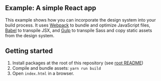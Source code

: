 ## Example: A simple React app

This example shows how you can incorporate the design system into your build process. It uses [Webpack](https://webpack.js.org) to bundle and optimize JavaScript files, [Babel](https://babeljs.io/) to transpile JSX, and [Gulp](http://gulpjs.com/) to transpile Sass and copy static assets from the design system.

## Getting started

1. Install packages at the root of this repository (see [root README](../../README.md))
1. Compile and bundle assets: `yarn run build`
1. Open `index.html` in a browser.
